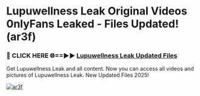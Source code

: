 # Lupuwellness Leak Original Videos 0nlyFans Leaked - Files Updated! (ar3f)

<h3>🔴 CLICK HERE 🌐==►► <a href="https://tinyurl.com/x26r9saj" rel="nofollow">Lupuwellness Leak Updated Files</a></h3>

Get Lupuwellness Leak and all content. Now you can access all videos and pictures of Lupuwellness Leak. New Updated Files 2025!

[![ar3f](https://i.imgur.com/LkgZPqh.gif)](https://tinyurl.com/x26r9saj)
